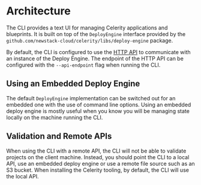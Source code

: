 # Architecture

The CLI provides a text UI for managing Celerity applications and blueprints.
It is built on top of the `DeployEngine` interface provided by the `github.com/newstack-cloud/celerity/libs/deploy-engine` package.

By default, the CLI is configured to use the [HTTP API](../../api/README.md) to communicate with an instance of the Deploy Engine.
The endpoint of the HTTP API can be configured with the `--api-endpoint` flag when running the CLI.

## Using an Embedded Deploy Engine

The default `DeployEngine` implementation can be switched out for an embedded one with the use of command line options. Using an embedded deploy engine is mostly useful when you know you will be managing state locally on the machine running the CLI.

## Validation and Remote APIs

When using the CLI with a remote API, the CLI will not be able to validate projects on the client machine. Instead, you should point the CLI to a local API, use an embedded deploy engine or use a remote file source such as an S3 bucket.
When installing the Celerity tooling, by default, the CLI will use the local API.

